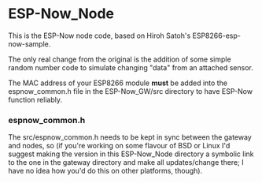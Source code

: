 
# ESP-Now_Node
This is the ESP-Now node code, based on Hiroh Satoh's ESP8266-esp-now-sample.

The only real change from the original is the addition of some simple random number code to simulate changing "data" from an attached sensor.

The MAC address of your ESP8266 module **must** be added into the espnow_common.h file in the ESP-Now_GW/src directory to have ESP-Now function reliably.

### espnow_common.h
The src/espnow_common.h needs to be kept in sync between the gateway and nodes, so (if you're working on some flavour of BSD or Linux I'd suggest making the version in this ESP-Now_Node directory a symbolic link to the one in the gateway directory and make all updates/change there; I have no idea how you'd do this on other platforms, though).

